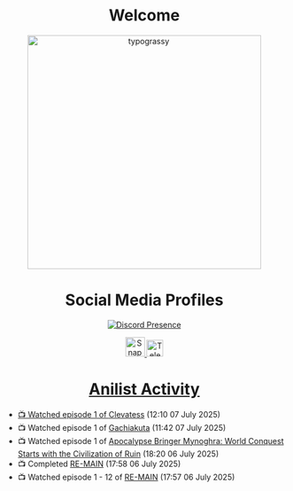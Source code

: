 <div align="center">

# Welcome
<a href="https://github.com/kawarimidoll/typograssy">
    <img alt="typograssy" src="https://typograssy.deno.dev/api?text=%E3%82%88%E3%81%86%E3%81%93%E3%81%9D%E3%81%BF%E3%81%AA%E3%81%95%E3%82%93%20-%20Sheby--&&l0=none&l1=82d9d0&l2=027353&l3=038c4c&l4=01402e&bg=none&frame=none&speed=100&comment=" width="421.99">
</a>

</div>

<div align="center">

# Social Media Profiles

[![Discord Presence](https://lanyard.cnrad.dev/api/612532963938271232)](https://discord.com/users/612532963938271232)


<a href="https://www.snapchat.com/add/a.sheby" title="Snapchat Profile">
    <img src="https://www.freepnglogos.com/uploads/snapchat-logo-png-0.png" width="35" alt="Snapchat Logo" />


<a href="https://t.me/ASheby" title="Telegram Profile">
    <img src="https://www.freepnglogos.com/uploads/telegram-logo-png-0.png" width="30" alt="Telegram Logo" />


</div>

<div align="center">

# Anilist Activity

</div>

<!-- ANILIST_ACTIVITY:start -->

-   📺 Watched episode 1 of [Clevatess](https://anilist.co/anime/178869) (12:10 07 July 2025)
-   📺 Watched episode 1 of [Gachiakuta](https://anilist.co/anime/178025) (11:42 07 July 2025)
-   📺 Watched episode 1 of [Apocalypse Bringer Mynoghra: World Conquest Starts with the Civilization of Ruin](https://anilist.co/anime/178433) (18:20 06 July 2025)
-   📺 Completed [RE-MAIN](https://anilist.co/anime/130549) (17:58 06 July 2025)
-   📺 Watched episode 1 - 12 of [RE-MAIN](https://anilist.co/anime/130549) (17:57 06 July 2025)

<!-- ANILIST_ACTIVITY:end -->

